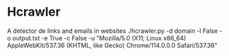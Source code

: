 # Hcrawler
A detector de links and emails in websites
./hcrawler.py -d domain -l False -o output.txt -e True -c False -u "Mozilla/5.0 (X11; Linux x86_64) AppleWebKit/537.36 (KHTML, like Gecko) Chrome/114.0.0.0 Safari/537.36"
